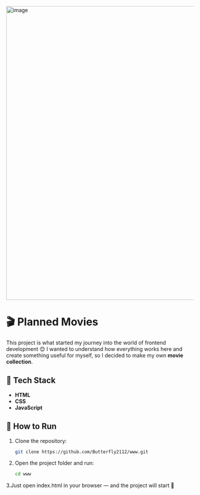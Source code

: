 <img width="1890" height="786" alt="image" src="https://github.com/user-attachments/assets/b07a9e4c-5ddc-4ed1-ba32-1fa8632a919b" />

# 🎬 Planned Movies

This project is what started my journey into the world of frontend development 😊
I wanted to understand how everything works here and create something useful for myself, so I decided to make my own **movie collection**.

## 💙 Tech Stack
- **HTML**
- **CSS**
- **JavaScript**

## 📂 How to Run
1. Clone the repository:
   ```bash
   git clone https://github.com/Butterfly2112/www.git
2. Open the project folder and run:
   ```bash
   cd www
3.Just open index.html in your browser — and the project will start 🎉

